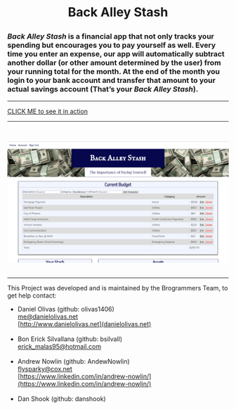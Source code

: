 #

<h1>
<p align="center">
Back Alley Stash
</p>
</h1>

### <i>Back Alley Stash</i> is a financial app that not only tracks your spending but encourages you to pay yourself as well. Every time you enter an expense, our app will automatically subtract another dollar (or other amount determined by the user) from your running total for the month. At the end of the month you login to your bank account and transfer that amount to your actual savings account (That’s your <i>Back Alley Stash</i>).

---
[CLICK ME to see it in action](https://back-alley-stash.herokuapp.com/)
<br>

---
<br>

![Back Alley Stash Screen Cap](./screen.png)
<br><br>

---

This Project was developed and is maintained by the Brogrammers Team, to get help contact:<br>

- Daniel Olivas (github: olivas1406)<br>
    me@danielolivas.net<br> [http://www.danielolivas.net](danielolivas.net)<br><br>
- Bon Erick Silvallana (github: bsilvall)<br>
    erick_malas95@hotmail.com<br><br>
- Andrew Nowlin (github: AndewNowlin)<br>
    flysparky@cox.net<br>[https://www.linkedin.com/in/andrew-nowlin/](https://www.linkedin.com/in/andrew-nowlin/)<br><br>
- Dan Shook (github: danshook)
